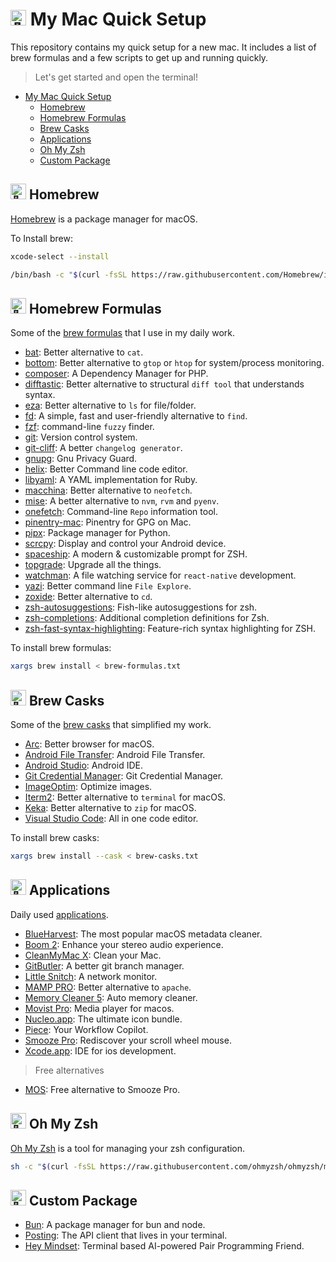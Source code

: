 # <img src="https://raw.githubusercontent.com/Tarikul-Islam-Anik/Animated-Fluent-Emojis/master/Emojis/Activities/Crystal%20Ball.png" alt="🔮" width="25" height="25" /> My Mac Quick Setup

This repository contains my quick setup for a new mac. It includes a list of brew formulas and a few scripts to get up and running quickly.

> Let's get started and open the terminal!

- [ My Mac Quick Setup](#-my-mac-quick-setup)
  - [ Homebrew](#-homebrew)
  - [ Homebrew Formulas](#-homebrew-formulas)
  - [ Brew Casks](#-brew-casks)
  - [ Applications](#-applications)
  - [ Oh My Zsh](#-oh-my-zsh)
  - [ Custom Package](#-custom-package)

## <img src="https://raw.githubusercontent.com/Tarikul-Islam-Anik/Animated-Fluent-Emojis/master/Emojis/Food/Beer%20Mug.png" alt="🍺" width="25" height="25" /> Homebrew

[Homebrew](https://brew.sh/) is a package manager for macOS.

To Install brew:

```sh
xcode-select --install
```

```sh
/bin/bash -c "$(curl -fsSL https://raw.githubusercontent.com/Homebrew/install/HEAD/install.sh)"
```

## <img src="https://raw.githubusercontent.com/Tarikul-Islam-Anik/Animated-Fluent-Emojis/master/Emojis/Objects/Bookmark%20Tabs.png" alt="📑" width="25" height="25" /> Homebrew Formulas

Some of the [brew formulas](https://github.com/krishna-gujjjar/mac-setup/blob/main/brew-formulas.txt) that I use in my daily work.

- [bat](https://github.com/sharkdp/bat): Better alternative to `cat`.
- [bottom](https://clementtsang.github.io/bottom/stable/): Better alternative to `gtop` or `htop` for system/process monitoring.
- [composer](https://getcomposer.org/): A Dependency Manager for PHP.
- [difftastic](https://difftastic.wilfred.me.uk/): Better alternative to structural `diff tool` that understands syntax.
- [eza](https://eza.rocks/): Better alternative to `ls` for file/folder.
- [fd](https://github.com/sharkdp/fd): A simple, fast and user-friendly alternative to `find`.
- [fzf](https://junegunn.github.io/fzf/): command-line `fuzzy` finder.
- [git](https://git-scm.com/): Version control system.
- [git-cliff](https://git-cliff.org/): A better `changelog generator`.
- [gnupg](https://gnupg.org/): Gnu Privacy Guard.
- [helix](https://helix-editor.com/): Better Command line code editor.
- [libyaml](https://github.com/yaml/libyaml): A YAML implementation for Ruby.
- [macchina](https://github.com/Macchina-CLI/macchina/): Better alternative to `neofetch`.
- [mise](https://mise.jdx.dev/): A better alternative to `nvm`, `rvm` and `pyenv`.
- [onefetch](https://onefetch.dev/): Command-line `Repo` information tool.
- [pinentry-mac](https://github.com/GPGTools/pinentry): Pinentry for GPG on Mac.
- [pipx](https://pipx.pypa.io/stable/): Package manager for Python.
- [scrcpy](https://github.com/Genymobile/scrcpy): Display and control your Android device.
- [spaceship](https://spaceship-prompt.sh/): A modern & customizable prompt for ZSH.
- [topgrade](https://github.com/topgrade-rs/topgrade): Upgrade all the things.
- [watchman](https://facebook.github.io/watchman/): A file watching service for `react-native` development.
- [yazi](https://yazi-rs.github.io/): Better command line `File Explore`.
- [zoxide](https://github.com/ajeetdsouza/zoxide): Better alternative to `cd`.
- [zsh-autosuggestions](https://github.com/zsh-users/zsh-autosuggestions): Fish-like autosuggestions for zsh.
- [zsh-completions](https://github.com/zsh-users/zsh-completions): Additional completion definitions for Zsh.
- [zsh-fast-syntax-highlighting](https://github.com/zdharma-continuum/fast-syntax-highlighting): Feature-rich syntax highlighting for ZSH.

To install brew formulas:

```sh
xargs brew install < brew-formulas.txt
```

## <img src="https://raw.githubusercontent.com/Tarikul-Islam-Anik/Animated-Fluent-Emojis/master/Emojis/Objects/Battery.png" alt="🔋" width="25" height="25" /> Brew Casks

Some of the [brew casks](https://github.com/krishna-gujjjar/mac-setup/blob/main/brew-casks.txt) that simplified my work.

- [Arc](https://arc.net/): Better browser for macOS.
- [Android File Transfer](https://www.android.com/filetransfer/): Android File Transfer.
- [Android Studio](https://developer.android.com/studio/): Android IDE.
- [Git Credential Manager](https://aka.ms/gcm/): Git Credential Manager.
- [ImageOptim](https://imageoptim.com/mac/): Optimize images.
- [Iterm2](https://iterm2.com/): Better alternative to `terminal` for macOS.
- [Keka](https://keka.io/): Better alternative to `zip` for macOS.
- [Visual Studio Code](https://code.visualstudio.com/): All in one code editor.

To install brew casks:

```sh
xargs brew install --cask < brew-casks.txt
```

## <img src="https://raw.githubusercontent.com/Tarikul-Islam-Anik/Animated-Fluent-Emojis/master/Emojis/Symbols/Triangular%20Flag.png" alt="🚩" width="25" height="25" /> Applications

Daily used [applications](https://github.com/krishna-gujjjar/mac-setup/blob/main/applications.txt).

- [BlueHarvest](https://zeroonetwenty.com/blueharvest/): The most popular macOS metadata cleaner.
- [Boom 2](https://www.globaldelight.com/boom2/): Enhance your stereo audio experience.
- [CleanMyMac X](https://cleanmymac.com/): Clean your Mac.
- [GitButler](https://gitbutler.io/): A better git branch manager.
- [Little Snitch](https://www.obdev.at/products/littlesnitch): A network monitor.
- [MAMP PRO](https://www.mamp.info/en/mac/): Better alternative to `apache`.
- [Memory Cleaner 5](https://nektony.com/memory-cleaner/): Auto memory cleaner.
- [Movist Pro](https://movistprime.com/): Media player for macos.
- [Nucleo.app](https://nucleoapp.com/): The ultimate icon bundle.
- [Piece](https://pieces.app/): Your Workflow Copilot.
- [Smooze Pro](https://smooze.co/): Rediscover your scroll wheel mouse.
- [Xcode.app](https://developer.apple.com/xcode/): IDE for ios development.

> Free alternatives

- [MOS](https://mos.caldis.me/): Free alternative to Smooze Pro.

## <img src="https://raw.githubusercontent.com/Tarikul-Islam-Anik/Animated-Fluent-Emojis/master/Emojis/Objects/Battery.png" alt="🔋" width="25" height="25" /> Oh My Zsh

[Oh My Zsh](https://ohmyz.sh/) is a tool for managing your zsh configuration.

```sh
sh -c "$(curl -fsSL https://raw.githubusercontent.com/ohmyzsh/ohmyzsh/master/tools/install.sh)"
```

## <img src="https://raw.githubusercontent.com/Tarikul-Islam-Anik/Animated-Fluent-Emojis/master/Emojis/Smilies/Clown%20Face.png" alt="🤡" width="25" height="25" /> Custom Package

- [Bun](https://bun.sh/): A package manager for bun and node.
- [Posting](https://posting.sh/): The API client that lives in your terminal.
- [Hey Mindset](https://github.com/lnxpy/hey): Terminal based AI-powered Pair Programming Friend.